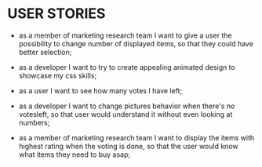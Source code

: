 # USER STORIES

- as a member of marketing research team I want to give a user the possibility to change number of displayed items, so that they could have better selection;

- as a developer I want to try to create appealing animated design to showcase my css skills;

- as a user I want to see how many votes I have left;

- as a developer I want to change pictures behavior when there's no votesleft, so that user would understand it without even looking at numbers;

-  as a member of marketing research team I want to display the items with highest rating when the voting is done, so that the user would know what items they need to buy asap;
